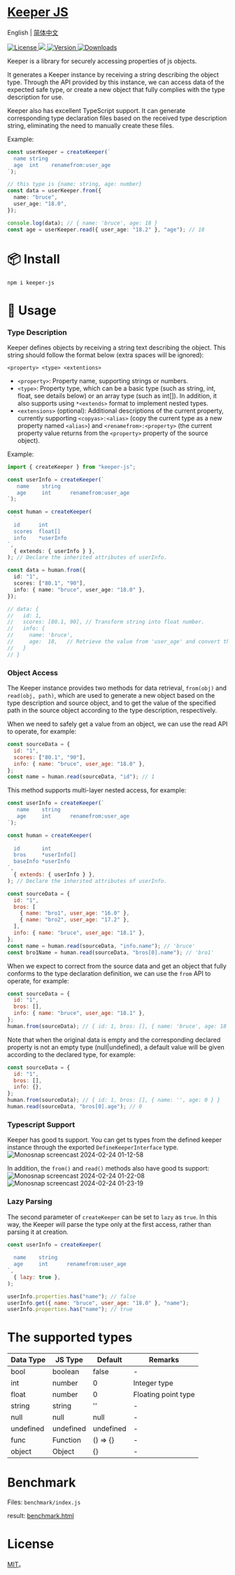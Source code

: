 # <a href align="center">Keeper JS</a>

English | [简体中文](./README-zh_CN.md)

<p>
   <a href="https://www.npmjs.com/package/keeper-js">
    <img src="https://img.shields.io/npm/l/keeper-js.svg?sanitize=true" alt="License" />
  </a>
  <a href="https://codecov.io/gh/ArthurYung/keeper" >
    <img src="https://codecov.io/gh/ArthurYung/keeper/graph/badge.svg?token=93F49NOJ9E"/>
  </a>
  <a href="https://www.npmjs.com/package/keeper-js">
    <img src="https://img.shields.io/npm/v/keeper-js.svg?sanitize=true" alt="Version">
  </a>
  <a href="https://www.npmjs.com/package/keeper-js">
    <img src="https://img.shields.io/npm/dm/keeper-js.svg?sanitize=true" alt="Downloads" />
  </a>
</p>

Keeper is a library for securely accessing properties of js objects.

It generates a Keeper instance by receiving a string describing the object type. Through the API provided by this instance, we can access data of the expected safe type, or create a new object that fully complies with the type description for use.

Keeper also has excellent TypeScript support. It can generate corresponding type declaration files based on the received type description string, eliminating the need to manually create these files.

Example:

```typescript
const userKeeper = createKeeper(`
  name string
  age  int    renamefrom:user_age
`);

// this type is {name: string, age: number}
const data = userKeeper.from({
  name: "bruce",
  user_age: "18.0",
});

console.log(data); // { name: 'bruce', age: 18 }
const age = userKeeper.read({ user_age: "18.2" }, "age"); // 18
```

# 📦 Install

```shell
npm i keeper-js
```

# 🔨 Usage

### Type Description

Keeper defines objects by receiving a string text describing the object. This string should follow the format below (extra spaces will be ignored):

```
<property> <type> <extentions>
```

- `<property>`: Property name, supporting strings or numbers.
- `<type>`: Property type, which can be a basic type (such as string, int, float, see details below) or an array type (such as int[]). In addition, it also supports using `*<extends>` format to implement nested types.
- `<extensions>` (optional): Additional descriptions of the current property, currently supporting `<copyas>:<alias>` (copy the current type as a new property named `<alias>`) and `<renamefrom>:<property>` (the current property value returns from the `<property>` property of the source object).

Example:

```typescript
import { createKeeper } from "keeper-js";

const userInfo = createKeeper(`
   name    string
   age     int      renamefrom:user_age
`);

const human = createKeeper(
  `
  id      int
  scores  float[]
  info    *userInfo
`,
  { extends: { userInfo } },
); // Declare the inherited attributes of userInfo.

const data = human.from({
  id: "1",
  scores: ["80.1", "90"],
  info: { name: "bruce", user_age: "18.0" },
});

// data: {
//   id: 1,
//   scores: [80.1, 90], // Transform string into float number.
//   info: {
//     name: 'bruce',
//     age:  18,   // Retrieve the value from 'user_age' and convert the float string into an integer number.
//   }
// }
```

### Object Access

The Keeper instance provides two methods for data retrieval, `from(obj)` and `read(obj, path)`, which are used to generate a new object based on the type description and source object, and to get the value of the specified path in the source object according to the type description, respectively.

When we need to safely get a value from an object, we can use the read API to operate, for example:

```javascript
const sourceData = {
  id: "1",
  scores: ["80.1", "90"],
  info: { name: "bruce", user_age: "18.0" },
};
const name = human.read(sourceData, "id"); // 1
```

This method supports multi-layer nested access, for example:

```javascript
const userInfo = createKeeper(`
   name    string
   age     int      renamefrom:user_age
`);

const human = createKeeper(
  `
  id       int
  bros     *userInfo[]
  baseInfo *userInfo
`,
  { extends: { userInfo } },
); // Declare the inherited attributes of userInfo.

const sourceData = {
  id: "1",
  bros: [
    { name: "bro1", user_age: "16.0" },
    { name: "bro2", user_age: "17.2" },
  ],
  info: { name: "bruce", user_age: "18.1" },
};
const name = human.read(sourceData, "info.name"); // 'bruce'
const bro1Name = human.read(sourceData, "bros[0].name"); // 'bro1'
```

When we expect to correct from the source data and get an object that fully conforms to the type declaration definition, we can use the `from` API to operate, for example:

```javascript
const sourceData = {
  id: "1",
  bros: [],
  info: { name: "bruce", user_age: "18.1" },
};
human.from(sourceData); // { id: 1, bros: [], { name: 'bruce', age: 18 } }
```

Note that when the original data is empty and the corresponding declared property is not an empty type (null|undefined), a default value will be given according to the declared type, for example:

```javascript
const sourceData = {
  id: "1",
  bros: [],
  info: {},
};
human.from(sourceData); // { id: 1, bros: [], { name: '', age: 0 } }
human.read(sourceData, "bros[0].age"); // 0
```

### Typescript Support

Keeper has good ts support. You can get ts types from the defined keeper instance through the exported `DefineKeeperInterface` type.
![Monosnap screencast 2024-02-24 01-12-58](https://github.com/ArthurYung/keeper/assets/29910365/3c754e2c-0d2e-47b1-a516-3c8448529923)

In addition, the `from()` and `read()` methods also have good ts support:
![Monosnap screencast 2024-02-24 01-22-08](https://github.com/ArthurYung/keeper/assets/29910365/682fe9fd-8619-4dd0-b8de-64cbe71f2b15)
![Monosnap screencast 2024-02-24 01-23-19](https://github.com/ArthurYung/keeper/assets/29910365/9f73dcff-7e5c-4922-bf68-b0b43194d743)

### Lazy Parsing

The second parameter of `createKeeper` can be set to `lazy` as `true`. In this way, the Keeper will parse the type only at the first access, rather than parsing it at creation.

```javascript
const userInfo = createKeeper(
  `
  name    string
  age     int      renamefrom:user_age
`,
  { lazy: true },
);

userInfo.properties.has("name"); // false
userInfo.get({ name: "bruce", user_age: "18.0" }, "name");
userInfo.properties.has("name"); // true
```

# The supported types

| Data Type | JS Type   | Default   | Remarks             |
| --------- | --------- | --------- | ------------------- |
| bool      | boolean   | false     | -                   |
| int       | number    | 0         | Integer type        |
| float     | number    | 0         | Floating point type |
| string    | string    | ''        | -                   |
| null      | null      | null      | -                   |
| undefined | undefined | undefined | -                   |
| func      | Function  | () => {}  | -                   |
| object    | Object    | {}        | -                   |

# Benchmark

Files: `benchmark/index.js`

result: [benchmark.html](https://arthuryung.github.io/keeper/benchmark/results/keeper.chart.html)

# License

[MIT](./LICENSE)。
